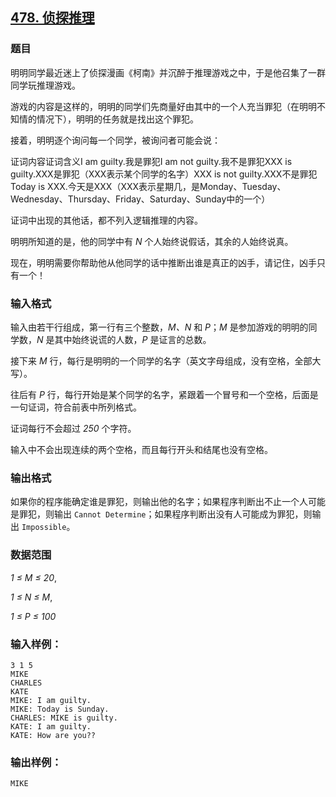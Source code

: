 ## [478. 侦探推理](https://www.acwing.com/problem/content/480/)

### 题目

明明同学最近迷上了侦探漫画《柯南》并沉醉于推理游戏之中，于是他召集了一群同学玩推理游戏。

游戏的内容是这样的，明明的同学们先商量好由其中的一个人充当罪犯（在明明不知情的情况下），明明的任务就是找出这个罪犯。

接着，明明逐个询问每一个同学，被询问者可能会说：

证词内容证词含义I am guilty.我是罪犯I am not guilty.我不是罪犯XXX is guilty.XXX是罪犯（XXX表示某个同学的名字）XXX is not guilty.XXX不是罪犯Today is XXX.今天是XXX（XXX表示星期几，是Monday、Tuesday、Wednesday、Thursday、Friday、Saturday、Sunday中的一个）

证词中出现的其他话，都不列入逻辑推理的内容。

明明所知道的是，他的同学中有 *N* 个人始终说假话，其余的人始终说真。

现在，明明需要你帮助他从他同学的话中推断出谁是真正的凶手，请记住，凶手只有一个！

### 输入格式

输入由若干行组成，第一行有三个整数，*M、N* 和 *P*；*M* 是参加游戏的明明的同学数，*N* 是其中始终说谎的人数，*P* 是证言的总数。

接下来 *M* 行，每行是明明的一个同学的名字（英文字母组成，没有空格，全部大写）。

往后有 *P* 行，每行开始是某个同学的名字，紧跟着一个冒号和一个空格，后面是一句证词，符合前表中所列格式。

证词每行不会超过 *250* 个字符。

输入中不会出现连续的两个空格，而且每行开头和结尾也没有空格。

### 输出格式

如果你的程序能确定谁是罪犯，则输出他的名字；如果程序判断出不止一个人可能是罪犯，则输出 `Cannot Determine`；如果程序判断出没有人可能成为罪犯，则输出 `Impossible`。

### 数据范围

*1 ≤ M ≤ 20*,

*1 ≤ N ≤ M*,

*1 ≤ P ≤ 100*

### 输入样例：

```
3 1 5
MIKE
CHARLES
KATE
MIKE: I am guilty.
MIKE: Today is Sunday.
CHARLES: MIKE is guilty.
KATE: I am guilty.
KATE: How are you??
```

### 输出样例：

```
MIKE
```

